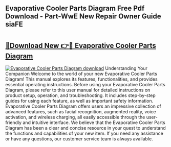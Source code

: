 ## Evaporative Cooler Parts Diagram Free Pdf Download - Part-WwE New Repair Owner Guide siaFE

# <h2><a href="http://dfseuab.blite.top/?on=Evaporative+Cooler+Parts+Diagram">🔗Download New 👉🔴 Evaporative Cooler Parts Diagram</a></h2>

[![Evaporative Cooler Parts Diagram download](https://i.imgur.com/lujVjoI.png)](http://dfseuab.blite.top/?on=Evaporative+Cooler+Parts+Diagram)
Understanding Your Companion Welcome to the world of your new Evaporative Cooler Parts Diagram! This manual explores its features, functionalities, and provides essential operating instructions. Before using your Evaporative Cooler Parts Diagram, please refer to this user manual for detailed instructions on product setup, operation, and troubleshooting. It includes step-by-step guides for using each feature, as well as important safety information. Evaporative Cooler Parts Diagram offers users an impressive collection of advanced features, such as facial recognition, augmented reality, voice activation, and wireless charging, all easily accessible through the user-friendly and intuitive interface. We believe that the Evaporative Cooler Parts Diagram has been a clear and concise resource in your quest to understand the functions and capabilities of your new item. If you need any assistance or have any questions, our customer service team is always available.
